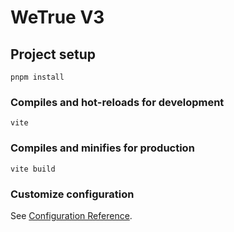 # WeTrue V3

## Project setup
```
pnpm install
```

### Compiles and hot-reloads for development
```
vite
```

### Compiles and minifies for production
```
vite build
```

### Customize configuration
See [Configuration Reference](https://cli.vuejs.org/config/).
